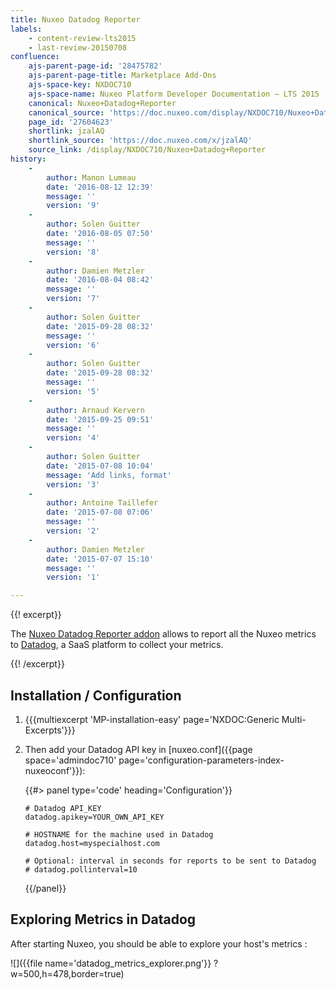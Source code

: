 ```yaml
---
title: Nuxeo Datadog Reporter
labels:
    - content-review-lts2015
    - last-review-20150708
confluence:
    ajs-parent-page-id: '28475782'
    ajs-parent-page-title: Marketplace Add-Ons
    ajs-space-key: NXDOC710
    ajs-space-name: Nuxeo Platform Developer Documentation — LTS 2015
    canonical: Nuxeo+Datadog+Reporter
    canonical_source: 'https://doc.nuxeo.com/display/NXDOC710/Nuxeo+Datadog+Reporter'
    page_id: '27604623'
    shortlink: jzalAQ
    shortlink_source: 'https://doc.nuxeo.com/x/jzalAQ'
    source_link: /display/NXDOC710/Nuxeo+Datadog+Reporter
history:
    - 
        author: Manon Lumeau
        date: '2016-08-12 12:39'
        message: ''
        version: '9'
    - 
        author: Solen Guitter
        date: '2016-08-05 07:50'
        message: ''
        version: '8'
    - 
        author: Damien Metzler
        date: '2016-08-04 08:42'
        message: ''
        version: '7'
    - 
        author: Solen Guitter
        date: '2015-09-28 08:32'
        message: ''
        version: '6'
    - 
        author: Solen Guitter
        date: '2015-09-28 08:32'
        message: ''
        version: '5'
    - 
        author: Arnaud Kervern
        date: '2015-09-25 09:51'
        message: ''
        version: '4'
    - 
        author: Solen Guitter
        date: '2015-07-08 10:04'
        message: 'Add links, format'
        version: '3'
    - 
        author: Antoine Taillefer
        date: '2015-07-08 07:06'
        message: ''
        version: '2'
    - 
        author: Damien Metzler
        date: '2015-07-07 15:10'
        message: ''
        version: '1'

---
```

{{! excerpt}}

The [Nuxeo Datadog Reporter addon](https://connect.nuxeo.com/nuxeo/site/marketplace/package/nuxeo-datadog-reporter) allows to report all the Nuxeo metrics to [Datadog](https://www.datadoghq.com/), a SaaS platform to collect your metrics.

{{! /excerpt}}

## Installation / Configuration

1.  {{{multiexcerpt 'MP-installation-easy' page='NXDOC:Generic Multi-Excerpts'}}}
2.  Then add your Datadog API key in [nuxeo.conf]({{page space='admindoc710' page='configuration-parameters-index-nuxeoconf'}}):

    {{#> panel type='code' heading='Configuration'}}

    ```text
    # Datadog API_KEY
    datadog.apikey=YOUR_OWN_API_KEY

    # HOSTNAME for the machine used in Datadog
    datadog.host=myspecialhost.com

    # Optional: interval in seconds for reports to be sent to Datadog
    # datadog.pollinterval=10
    ```

    {{/panel}}

## Exploring Metrics in Datadog

After starting Nuxeo, you should be able to explore your host's metrics :

![]({{file name='datadog_metrics_explorer.png'}} ?w=500,h=478,border=true)